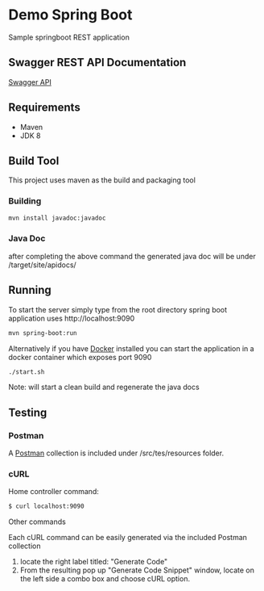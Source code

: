 #  Demo Spring Boot

Sample springboot REST application 

## Swagger REST API Documentation
[Swagger API](https://app.swaggerhub.com/apis/nboumaza/springboot/1.0.0#/)


## Requirements
- Maven
- JDK 8

## Build Tool
This project uses maven as the build and packaging tool

### Building 
```sh
mvn install javadoc:javadoc 
```
### Java Doc

after completing the above command the generated java doc will be under
<projectRoot>/target/site/apidocs/


## Running
To start the server simply type from the root directory
spring boot application uses http://localhost:9090

```sh
mvn spring-boot:run
```

Alternatively if you have [Docker](https://www.docker.com/) installed you can start the application in 
a docker container which exposes port 9090

```sh
./start.sh
```
Note: will start a clean build and regenerate the java docs 
 

## Testing 

### Postman
A [Postman](https://www.getpostman.com/) collection is included under
<projectRoot>/src/tes/resources folder.


### cURL

Home controller command:
```sh
$ curl localhost:9090
```
Other commands

Each cURL command can be easily generated via the included Postman
collection 

1. locate the right label titled:  "Generate Code"
2. From the resulting pop up "Generate Code Snippet" window, locate on the
   left side a combo box and choose cURL option.

